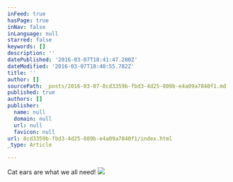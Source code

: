 ```yaml
---
inFeed: true
hasPage: true
inNav: false
inLanguage: null
starred: false
keywords: []
description: ''
datePublished: '2016-03-07T18:41:47.280Z'
dateModified: '2016-03-07T18:40:55.782Z'
title: ''
author: []
sourcePath: _posts/2016-03-07-8cd3359b-fbd3-4d25-809b-e4a09a7840f1.md
published: true
authors: []
publisher:
  name: null
  domain: null
  url: null
  favicon: null
url: 8cd3359b-fbd3-4d25-809b-e4a09a7840f1/index.html
_type: Article

---
```

Cat ears are what we all need! ![](https://the-grid-user-content.s3-us-west-2.amazonaws.com/6f428b4e-6424-4578-8acd-cadd520fe50d.jpg)